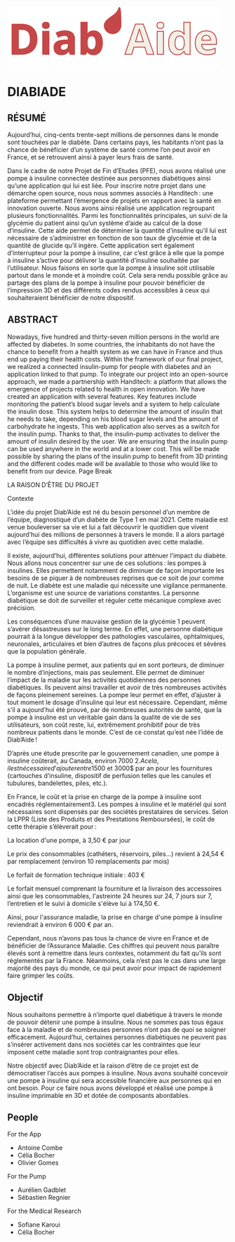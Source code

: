 ![image](Client/src/assets/logo_diabaide.svg)
# DIABIADE 

## RÉSUMÉ 

Aujourd’hui, cinq-cents trente-sept millions de personnes dans le monde sont touchées par le diabète. Dans certains pays, les habitants n’ont pas la chance de bénéficier d’un système de santé comme l’on peut avoir en France, et se retrouvent ainsi à payer leurs frais de santé. 

Dans le cadre de notre Projet de Fin d’Etudes (PFE), nous avons réalisé une pompe à insuline connectée destinée aux personnes diabétiques ainsi qu’une application qui lui est liée. Pour inscrire notre projet dans une démarche open source, nous nous sommes associés à Handitech : une plateforme permettant l’émergence de projets en rapport avec la santé en innovation ouverte. Nous avons ainsi réalisé une application regroupant plusieurs fonctionnalités. Parmi les fonctionnalités principales, un suivi de la glycémie du patient ainsi qu’un système d’aide au calcul de la dose d’insuline. Cette aide permet de déterminer la quantité d’insuline qu’il lui est nécessaire de s’administrer en fonction de son taux de glycémie et de la quantité de glucide qu’il ingère. Cette application sert également d’interrupteur pour la pompe à insuline, car c’est grâce à elle que la pompe à insuline s’active pour délivrer la quantité d’insuline souhaitée par l’utilisateur. Nous faisons en sorte que la pompe à insuline soit utilisable partout dans le monde et à moindre coût. Cela sera rendu possible grâce au partage des plans de la pompe à insuline pour pouvoir bénéficier de l’impression 3D et des différents codes rendus accessibles à ceux qui souhaiteraient bénéficier de notre dispositif. 

 

## ABSTRACT  

Nowadays, five hundred and thirty-seven million persons in the world are affected by diabetes. In some countries, the inhabitants do not have the chance to benefit from a health system as we can have in France and thus end up paying their health costs. Within the framework of our final project, we realized a connected insulin-pump for people with diabetes and an application linked to that pump. To integrate our project into an open-source approach, we made a partnership with Handitech: a platform that allows the emergence of projects related to health in open innovation. We have created an application with several features. Key features include monitoring the patient’s blood sugar levels and a system to help calculate the insulin dose. This system helps to determine the amount of insulin that he needs to take, depending on his blood sugar levels and the amount of carbohydrate he ingests. This web application also serves as a switch for the insulin pump. Thanks to that, the insulin-pump activates to deliver the amount of insulin desired by the user. We are ensuring that the insulin pump can be used anywhere in the world and at a lower cost. This will be made possible by sharing the plans of the insulin pump to benefit from 3D printing and the different codes made will be available to those who would like to benefit from our device.
Page Break
 

LA RAISON D’ÊTRE DU PROJET 

Contexte 

L'idée du projet Diab’Aide est né du besoin personnel d’un membre de l’équipe, diagnostiqué d’un diabète de Type 1 en mai 2021. Cette maladie est venue bouleverser sa vie et lui a fait découvrir le quotidien que vivent aujourd’hui des millions de personnes à travers le monde. Il a alors partagé avec l’équipe ses difficultés à vivre au quotidien avec cette maladie.  

Il existe, aujourd’hui, différentes solutions pour atténuer l’impact du diabète. Nous allons nous concentrer sur une de ces solutions : les pompes à insulines. Elles permettent notamment de diminuer de façon importante les besoins de se piquer à de nombreuses reprises que ce soit de jour comme de nuit. Le diabète est une maladie qui nécessite une vigilance permanente. L’organisme est une source de variations constantes. La personne diabétique se doit de surveiller et réguler cette mécanique complexe avec précision.  

Les conséquences d’une mauvaise gestion de la glycémie 1 peuvent s’avérer désastreuses sur le long terme. En effet, une personne diabétique pourrait à la longue développer des pathologies vasculaires, ophtalmiques, neuronales, articulaires et bien d’autres de façons plus précoces et sévères que la population générale.  

La pompe à insuline permet, aux patients qui en sont porteurs, de diminuer le nombre d’injections, mais pas seulement. Elle permet de diminuer l’impact de la maladie sur les activités quotidiennes des personnes diabétiques. Ils peuvent ainsi travailler et avoir de très nombreuses activités de façons pleinement sereines. La pompe leur permet en effet, d’ajuster à tout moment le dosage d’insuline qui leur est nécessaire. Cependant, même s’il a aujourd’hui été prouvé, par de nombreuses autorités de santé, que la pompe à insuline est un véritable gain dans la qualité de vie de ses utilisateurs, son coût reste, lui, extrêmement prohibitif pour de très nombreux patients dans le monde. C’est de ce constat qu’est née l’idée de Diab’Aide !  

 

D’après une étude prescrite par le gouvernement canadien, une pompe à insuline coûterait, au Canada, environ 7000 $2. A cela, il est nécessaire d’ajouter entre 1500$ et 3000$ par an pour les fournitures (cartouches d’insuline, dispositif de perfusion telles que les canules et tubulures, bandelettes, piles, etc.). 

En France, le coût et la prise en charge de la pompe à insuline sont encadrés réglementairement3. Les pompes à insuline et le matériel qui sont nécessaires sont dispensés par des sociétés prestataires de services. Selon la LPPR (Liste des Produits et des Prestations Remboursées), le coût de cette thérapie s’élèverait pour :  

La location d'une pompe, à 3,50 € par jour 

Le prix des consommables (cathéters, réservoirs, piles...) revient à 24,54 € par remplacement (environ 10 remplacements par mois) 

Le forfait de formation technique initiale : 403 € 

Le forfait mensuel comprenant la fourniture et la livraison des accessoires ainsi que les consommables, l'astreinte 24 heures sur 24, 7 jours sur 7, l’entretien et le suivi à domicile s'élève lui à 174,50 €. 

 

Ainsi, pour l'assurance maladie, la prise en charge d'une pompe à insuline reviendrait à environ 6 000 € par an. 

Cependant, nous n’avons pas tous la chance de vivre en France et de bénéficier de l’Assurance Maladie. Ces chiffres qui peuvent nous paraître élevés sont à remettre dans leurs contextes, notamment du fait qu’ils sont réglementés par la France. Néanmoins, cela n’est pas le cas dans une large majorité des pays du monde, ce qui peut avoir pour impact de rapidement faire grimper les coûts. 

 

## Objectif 

Nous souhaitons permettre à n’importe quel diabétique à travers le monde de pouvoir détenir une pompe à insuline. Nous ne sommes pas tous égaux face à la maladie et de nombreuses personnes n’ont pas de quoi se soigner efficacement. Aujourd’hui, certaines personnes diabétiques ne peuvent pas s’insérer activement dans nos sociétés car les contraintes que leur imposent cette maladie sont trop contraignantes pour elles. 

 

Notre objectif avec Diab’Aide et la raison d’être de ce projet est de démocratiser l’accès aux pompes à insuline. Nous avons souhaité concevoir une pompe à insuline qui sera accessible financière aux personnes qui en ont besoin. Pour ce faire nous avons développé et réalisé une pompe à insuline imprimable en 3D et dotée de composants abordables. 


## People

For the App
- Antoine Combe
- Célia Bocher
- Olivier Gomes

For the Pump 
- Aurélien Gadblet
- Sébastien Regnier

For the Medical Research
- Sofiane Karoui
- Célia Bocher
